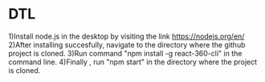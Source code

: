 # DTL
1)Install node.js in the desktop by visiting the link https://nodejs.org/en/
2)After installing succesfully, navigate to the directory where the github project is cloned.
3)Run command "npm install -g react-360-cli" in the command line.
4)Finally , run "npm start" in the directory where the project is cloned.
